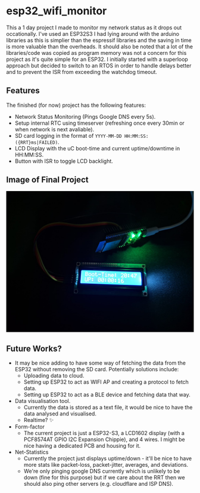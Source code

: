 # esp32_wifi_monitor
This a 1 day project I made to monitor my network status as it drops out occationally.
I've used an ESP32S3 I had lying around with the arduino libraries as this is simplier than the espressif libraries and the saving in time is more valuable than the overheads.
It should also be noted that a lot of the libraries/code was copied as program memory was not a concern for this project as it's quite simple for an ESP32.
I initially started with a superloop approach but decided to switch to an RTOS in order to handle delays better and to prevent the ISR from exceeding the watchdog timeout.

## Features
The finished (for now) project has the following features:
* Network Status Monitoring (Pings Google DNS every 5s).
* Setup internal RTC using timeserver (refreshing once every 30min or when network is next avaliable).
* SD card logging in the format of `YYYY-MM-DD HH:MM:SS: ({RRT}ms|FAILED)`.
* LCD Display with the uC boot-time and current uptime/downtime in HH:MM:SS.
* Button with ISR to toggle LCD backlight.

## Image of Final Project
![Image of Final Project](images/wifi_monitor.jpg)

## Future Works?
* It may be nice adding to have some way of fetching the data from the ESP32 without removing the SD card. Potentially solutions include:
  * Uploading data to cloud.
  * Setting up ESP32 to act as WIFI AP and creating a protocol to fetch data.
  * Setting up ESP32 to act as a BLE device and fetching data that way.
* Data visualisation tool.
  * Currently the data is stored as a text file, it would be nice to have the data analysed and visualised.
  * Realtime? ✨
* Form-factor
  * The current project is just a ESP32-S3, a LCD1602 display (with a PCF8574AT GPIO I2C Expansion Chippie), and 4 wires. I might be nice having a dedicated PCB and housing for it.
* Net-Statistics
  * Currently the project just displays uptime/down - it'll be nice to have more stats like packet-loss, packet-jitter, averages, and deviations.
  * We're only pinging google DNS currently which is unlikely to be down (fine for this purpose) but if we care about the RRT then we should also ping other servers (e.g. cloudflare and ISP DNS).

